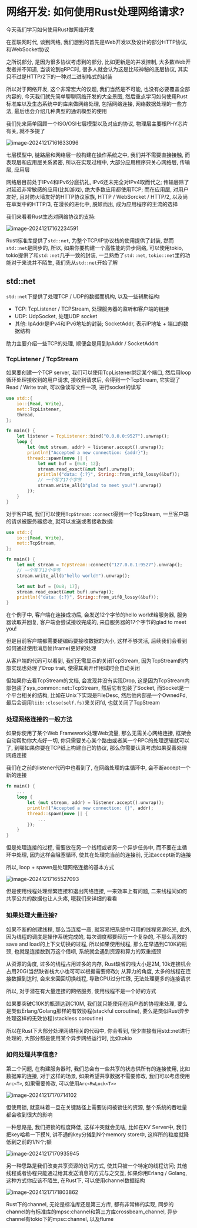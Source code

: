 # 网络开发: 如何使用Rust处理网络请求?

今天我们学习如何使用Rust做网络开发

在互联网时代, 谈到网络, 我们想到的首先是Web开发以及设计的部分HTTP协议,和WebSocket协议

之所说部分, 是因为很多协议考虑到的部分, 比如更新是的并发控制, 大多数Web开发者并不知道, 当谈论到gRPC时, 很多人就会认为这是比较神秘的底层协议, 其实只不过是HTTP/2下的一种对二进制格式的封装

所以对于网络开发, 这个非常宏大的议题, 我们当然是不可能, 也没有必要覆盖全部内容的, 今天我们就先简单聊聊网络开发的大全景图, 然后重点学习如何使用Rust标准库以及生态系统中的库来做网络处理, 包括网络连接, 网络数据处理的一些方法, 最后也会介绍几种典型的通讯模型的使用

我们先来简单回顾一个ISO/OSI七层模型以及对应的协议, 物理层主要根PHY芯片有关, 就不多提了

![image-20241217161633096](assets/image-20241217161633096.png)

七层模型中, 链路层和网络层一般构建在操作系统之中, 我们并不需要直接接触, 而表现层和应用层关系紧密, 所以在实现过程中, 大部分应用程序只关心网络层, 传输层, 应用层

网络层目前处于IPv4和IPv6分庭抗礼, IPv6还未完全对IPv4取而代之; 传输层除了对延迟非常敏感的应用(比如游戏), 绝大多数应用都使用TCP; 而在应用层, 对用户友好, 且对防火墙友好的HTTP协议家族, HTTP / WebSorcket / HTTP/2, 以及尚在草案中的HTTP/3, 在漫长的进化中, 脱颖而出, 成为应用程序的主流的选择

我们来看看Rust生态对网络协议的支持:

![image-20241217162234591](assets/image-20241217162234591.png)

Rust标准库提供了`std::net`, 为整个TCP/IP协议栈的使用提供了封装, 然而`std::net`是同步的, 所以, 如果你要构建一个高性能的异步网络, 可以使用tokio, tokio提供了和`std::net`几乎一致的封装, 一旦熟悉了`std::net`, `tokio::net`里的功能对于来说并不陌生, 我们先从`std::net`开始了解

## std::net

`std::net`下提供了处理TCP / UDP的数据而机构, 以及一些辅助结构:

- TCP: TcpListener / TCPStream, 处理服务器的监听和客户端的链接
- UDP: UdpSocket, 处理UDP socket
- 其他: IpAddr是IPv4和IPv6地址的封装; SocketAddr, 表示IP地址 + 端口的数据结构

助力主要介绍一些TCP的处理, 顺便会是用到IpAddr / SocketAddrt

### TcpListener / TcpStream

如果要创建一个TCP server, 我们可以使用TcpListener绑定某个端口, 然后用loop循环处理接收到的用户请求, 接收到请求后, 会得到一个TcpStream, 它实现了Read / Write trait, 可以像读写文件一项, 进行socket的读写

```rust
use std::{
    io::{Read, Write},
    net::TcpListener,
    thread,
};

fn main() {
    let listener = TcpListener::bind("0.0.0.0:9527").unwrap();
    loop {
        let (mut stream, addr) = listener.accept().unwrap();
        println!("Accepted a new connection: {addr}");
        thread::spawn(move || {
            let mut buf = [0u8; 12];
            stream.read_exact(&mut buf).unwrap();
            println!("data: {:?}", String::from_utf8_lossy(&buf));
            // 一个写了17个字节
            stream.write_all(b"glad to meet you!").unwrap()
        });
    }
}
```

对于客户端, 我们可以使用`TcpStream::connect`得到一个TcpStream, 一旦客户端的请求被服务器接收, 就可以发送或者接收数据:

```rust
use std::{
    io::{Read, Write},
    net::TcpStream,
};

fn main() {
    let mut stream = TcpStream::connect("127.0.0.1:9527").unwrap();
    // 一个写了12个字节
    stream.write_all(b"hello world!").unwrap();

    let mut buf = [0u8; 17];
    stream.read_exact(&mut buf).unwrap();
    println!("data: {:?}", String::from_utf8_lossy(&buf));
}
```

在个例子中, 客户端在连接成功后, 会发送12个字节的hello world!给服务器, 服务器读取并回复, 客户端会尝试接收完成的, 来自服务器的17个字节的glad to meet you!

但是目前客户端都需要硬编码要接收数据的大小, 这样不够灵活, 后续我们会看到如何通过使用消息帧(frame)更好的处理

从客户端的代码可以看到, 我们无需显示的关闭TcpStream, 因为TcpStream的内部实现也处理了Drop trait, 使得其离开作用域时会自动关闭

但如果你去看TcpStream的文档, 会发现并没有实现Drop, 这是因为TcpStream内部包装了sys_common::net::TcpStream, 然后它有包装了Socket, 而Socket是一个平台相关的结构, 比如在Unix下实现是FileDesc, 然后他内部是一个OwnedFd, 最后会调用`liib::close(self.fs)`来关闭fd, 也就关闭了TcpStream

### 处理网络连接的一般方法

如果你使用了某个Web Framework处理Web流量, 那么无需关心网络连接, 框架会自动帮助你大点好一切, 你只需要关心某个路由或者某一个RPC的处理逻辑就可以了, 到哪如果你要在TCP纸上构建自己的协议, 那么你需要认真考虑如果妥善处理网路连接

我们在之前的listener代码中也看到了, 在网络处理的主循环中, 会不断accept一个新的连接

```rust
fn main() {
    ...
    loop {
        let (mut stream, addr) = listener.accept().unwrap();
        println!("Accepted a new connection: {}", addr);
        thread::spawn(move || {
            ...
        });
    }
}
```

但是处理连接的过程, 需要放在另一个线程或者另一个异步任务中, 而不要在主循环中处理, 因为这样会阻塞循环, 使其在处理完当前的连接前, 无法accept新的连接

所以, loop + spawn是处理网络连接的基本方式

![image-20241217165527093](assets/image-20241217165527093.png)

但是使用线程处理频繁连接和退出网络连接, 一来效率上有问题, 二来线程间如何共享公共的数据也让人头疼, 哦我们来详细的看看

### 如果处理大量连接?

如果不断的创建线程, 那么当连接一高, 就容易把系统中可用的线程资源吃光, 此外, 因为线程的调度是操作系统完成的, 每次调度都要经历一个复杂的, 不那么高效的save and load的上下文切换的过程, 所以如果使用线程, 那么在早遇到C10K的瓶颈, 也就是连接数到万这个借呗, 系统就会遇到资源和算力的双重瓶颈

从资源的角度, 过多的线程占用过多的内存, Rust缺省的栈大小是2M, 10k连接机会占用20G(当然缺省栈大小也可可以根据需要修改); 从算力的角度, 太多的线程在连接数据到达时, 会来来回回切换线程, 导致CPU过分忙碌, 无法处理更多的连接请求

所以, 对于潜在有大量连接的网络服务, 使用线程不是一个好的方式

如果要突破C10K的瓶颈达到C10M, 我们就只能使用在用户态的协程来处理, 要么是类似Erlang/Golang那样的有效协程(stackful coroutine), 要么是类似Rust异步处理这样的无效协程(stackless coroutine)

所以在Rust下大部分处理网络相关的代码中, 你会看到, 很少直接有用std::net进行处理的, 大部分都是使用某个异步网络运行时, 比如tokio

### 如何处理共享信息?

第二个问题, 在构建服务器时, 我们总会有一些共享的状态供所有的连接使用, 比如数据库的连接, 对于这样的场景, 如果希望共享数据不需要修改, 我们可以考虑使用`Arc<T>`, 如果需要修改, 可以使用`Arc<RwLock<T>>`

![image-20241217170714102](assets/image-20241217170714102.png)

但使用锁, 就意味着一旦在关键路径上需要访问被锁住的资源, 整个系统的吞吐量都会收到很大的影响

一种思路是, 我们把锁的粒度降低, 这样冲突就会见啥, 比如在KV Server中, 我们把key哈希一下摸N, 讲不通的key分摊到N个memory store中, 这样所的粒度就降低到之前的1/N个;额

![image-20241217170935945](assets/image-20241217170935945.png)

另一种思路是我们改变共享资源的访问方式, 使其只被一个特定的线程访问; 其他线程或者协程只能通过给其发送消息的方式与之交互, 如果你用Erlang / Golang, 这种方式你应该不陌生, 在Rust下, 可以使用channel数据结构

![image-20241217171803862](assets/image-20241217171803862.png)

Rust下的channel, 无论是标准库还是第三方库, 都有非常棒的实现, 同步的channel的有标准库的mpsc:channel和第三方库crossbeam_channel, 异步channel有tokio下的mpsc:channel, 以及flume